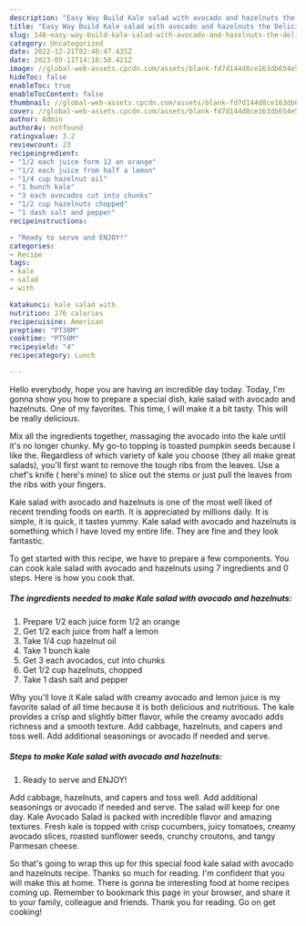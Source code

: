 ```yaml
---
description: "Easy Way Build Kale salad with avocado and hazelnuts the Delicious}"
title: "Easy Way Build Kale salad with avocado and hazelnuts the Delicious}"
slug: 148-easy-way-build-kale-salad-with-avocado-and-hazelnuts-the-delicious
category: Uncategorized
date: 2022-12-21T02:40:47.435Z
date: 2023-05-11T14:18:58.421Z
image: //global-web-assets.cpcdn.com/assets/blank-fd7d144d8ce163db654e5a02c40b08a2775adb7897d16e4062681dc7e1b2800f.png
hideToc: false
enableToc: true
enableTocContent: false
thumbnail: //global-web-assets.cpcdn.com/assets/blank-fd7d144d8ce163db654e5a02c40b08a2775adb7897d16e4062681dc7e1b2800f.png
cover: //global-web-assets.cpcdn.com/assets/blank-fd7d144d8ce163db654e5a02c40b08a2775adb7897d16e4062681dc7e1b2800f.png
author: Admin
authorAv: notfound
ratingvalue: 3.2
reviewcount: 23
recipeingredient:
- "1/2 each juice form 12 an orange"
- "1/2 each juice from half a lemon"
- "1/4 cup hazelnut oil"
- "1 bunch kale"
- "3 each avocados cut into chunks"
- "1/2 cup hazelnuts chopped"
- "1 dash salt and pepper"
recipeinstructions:

- "Ready to serve and ENJOY!"
categories:
- Recipe
tags:
- kale
- salad
- with

katakunci: kale salad with 
nutrition: 276 calories
recipecuisine: American
preptime: "PT38M"
cooktime: "PT50M"
recipeyield: "4"
recipecategory: Lunch

---
```



Hello everybody, hope you are having an incredible day today. Today, I'm gonna show you how to prepare a special dish, kale salad with avocado and hazelnuts. One of my favorites. This time, I will make it a bit tasty. This will be really delicious.

Mix all the ingredients together, massaging the avocado into the kale until it&#39;s no longer chunky. My go-to topping is toasted pumpkin seeds because I like the. Regardless of which variety of kale you choose (they all make great salads), you&#39;ll first want to remove the tough ribs from the leaves. Use a chef&#39;s knife ( here&#39;s mine) to slice out the stems or just pull the leaves from the ribs with your fingers.

Kale salad with avocado and hazelnuts is one of the most well liked of recent trending foods on earth. It is appreciated by millions daily. It is simple, it is quick, it tastes yummy. Kale salad with avocado and hazelnuts is something which I have loved my entire life. They are fine and they look fantastic.


To get started with this recipe, we have to prepare a few components. You can cook kale salad with avocado and hazelnuts using 7 ingredients and 0 steps. Here is how you cook that.

<!--inarticleads1-->

##### The ingredients needed to make Kale salad with avocado and hazelnuts:

1. Prepare 1/2 each juice form 1/2 an orange
1. Get 1/2 each juice from half a lemon
1. Take 1/4 cup hazelnut oil
1. Take 1 bunch kale
1. Get 3 each avocados, cut into chunks
1. Get 1/2 cup hazelnuts, chopped
1. Take 1 dash salt and pepper


Why you&#39;ll love it Kale salad with creamy avocado and lemon juice is my favorite salad of all time because it is both delicious and nutritious. The kale provides a crisp and slightly bitter flavor, while the creamy avocado adds richness and a smooth texture. Add cabbage, hazelnuts, and capers and toss well. Add additional seasonings or avocado if needed and serve. 

<!--inarticleads2-->

##### Steps to make Kale salad with avocado and hazelnuts:


1. Ready to serve and ENJOY!

Add cabbage, hazelnuts, and capers and toss well. Add additional seasonings or avocado if needed and serve. The salad will keep for one day. Kale Avocado Salad is packed with incredible flavor and amazing textures. Fresh kale is topped with crisp cucumbers, juicy tomatoes, creamy avocado slices, roasted sunflower seeds, crunchy croutons, and tangy Parmesan cheese. 

So that's going to wrap this up for this special food kale salad with avocado and hazelnuts recipe. Thanks so much for reading. I'm confident that you will make this at home. There is gonna be interesting food at home recipes coming up. Remember to bookmark this page in your browser, and share it to your family, colleague and friends. Thank you for reading. Go on get cooking!
